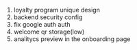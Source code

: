 1. loyalty program unique design
2. backend security config 
3. fix google auth auth
4. welcome qr storage(low)
5. analitycs preview in the onboarding page
